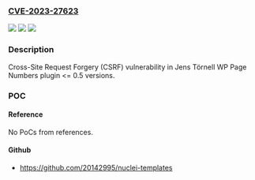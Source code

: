 ### [CVE-2023-27623](https://cve.mitre.org/cgi-bin/cvename.cgi?name=CVE-2023-27623)
![](https://img.shields.io/static/v1?label=Product&message=WP%20Page%20Numbers&color=blue)
![](https://img.shields.io/static/v1?label=Version&message=n%2Fa%3C%3D%200.5%20&color=brighgreen)
![](https://img.shields.io/static/v1?label=Vulnerability&message=CWE-352%20Cross-Site%20Request%20Forgery%20(CSRF)&color=brighgreen)

### Description

Cross-Site Request Forgery (CSRF) vulnerability in Jens Törnell WP Page Numbers plugin <= 0.5 versions.

### POC

#### Reference
No PoCs from references.

#### Github
- https://github.com/20142995/nuclei-templates

